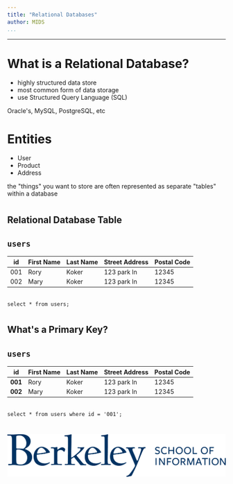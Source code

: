 ```yaml
---
title: "Relational Databases"
author: MIDS
...
```


---

# What is a Relational Database?

- highly structured data store
- most common form of data storage
- use Structured Query Language (SQL)

<div class="notes">
Oracle's, MySQL, PostgreSQL, etc
</div>

# Entities

- User
- Product
- Address

<div class="notes">
the "things" you want to store
are often represented as separate "tables" within a database
</div>


#
## Relational Database Table
## `users`

id  | First Name | Last Name | Street Address | Postal Code
--- | ---------- | --------- | -------------- | -----------
001 | Rory       | Koker     | 123 park ln    | 12345
002 | Mary       | Koker     | 123 park ln    | 12345

## 

`select * from users;`


#
## What's a Primary Key?
## `users`

**id**  | First Name | Last Name | Street Address | Postal Code
--- | ---------- | --------- | -------------- | -----------
**001** | Rory       | Koker     | 123 park ln    | 12345
**002** | Mary       | Koker     | 123 park ln    | 12345

## 

`select * from users where id = '001';`

#

<img class="logo" src="images/berkeley-school-of-information-logo.png"/>


